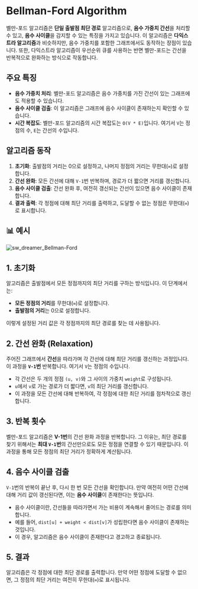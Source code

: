 # Bellman-Ford Algorithm

벨만-포드 알고리즘은 **단일 출발점 최단 경로** 알고리즘으로, **음수 가중치 간선**을 처리할 수 있고, **음수 사이클**을 감지할 수 있는 특징을 가지고 있습니다. 이 알고리즘은 **다익스트라 알고리즘**과 비슷하지만, 음수 가중치를 포함한 그래프에서도 동작하는 장점이 있습니다. 또한, 다익스트라 알고리즘이 우선순위 큐를 사용하는 반면 벨만-포드는 간선을 반복적으로 완화하는 방식으로 작동합니다.

## 주요 특징

- **음수 가중치 처리**: 벨만-포드 알고리즘은 음수 가중치를 가진 간선이 있는 그래프에도 적용할 수 있습니다.
- **음수 사이클 검출**: 이 알고리즘은 그래프에 음수 사이클이 존재하는지 확인할 수 있습니다.
- **시간 복잡도**: 벨만-포드 알고리즘의 시간 복잡도는 `O(V * E)`입니다. 여기서 `V`는 정점의 수, `E`는 간선의 수입니다.

## 알고리즘 동작

1. **초기화**: 출발점의 거리는 0으로 설정하고, 나머지 정점의 거리는 무한대(`∞`)로 설정합니다.
2. **간선 완화**: 모든 간선에 대해 `V-1`번 반복하며, 경로가 더 짧으면 거리를 갱신합니다.
3. **음수 사이클 검출**: 간선 완화 후, 여전히 갱신되는 간선이 있으면 음수 사이클이 존재합니다.
4. **결과 출력**: 각 정점에 대해 최단 거리를 출력하고, 도달할 수 없는 정점은 무한대(`∞`)로 표시합니다.


## 📊 예시

![sw_dreamer_Bellman-Ford](https://github.com/user-attachments/assets/c20a5104-aedf-41ae-926c-b6d57c8bfec9)

## 1. 초기화
알고리즘은 출발점에서 모든 정점까지의 최단 거리를 구하는 방식입니다. 이 단계에서는:

- **모든 정점의 거리**를 무한대(`∞`)로 설정합니다.
- **출발점의 거리**는 0으로 설정합니다.

이렇게 설정된 거리 값은 각 정점까지의 최단 경로를 찾는 데 사용됩니다.

## 2. 간선 완화 (Relaxation)
주어진 그래프에서 **간선**을 따라가며 각 간선에 대해 최단 거리를 갱신하는 과정입니다. 이 과정을 **`V-1`번** 반복합니다. 여기서 `V`는 정점의 수입니다.

- 각 간선은 두 개의 정점 `(u, v)`와 그 사이의 가중치 `weight`로 구성됩니다.
- `u`에서 `v`로 가는 경로가 더 짧다면, `v`의 최단 거리를 갱신합니다.
- 이 과정을 모든 간선에 대해 반복하여, 각 정점에 대한 최단 거리를 점차적으로 갱신합니다.

## 3. 반복 횟수
벨만-포드 알고리즘은 **V-1번**의 간선 완화 과정을 반복합니다. 그 이유는, 최단 경로를 찾기 위해서는 **최대 `V-1`번**의 간선만으로도 모든 정점을 연결할 수 있기 때문입니다. 이 과정을 통해 모든 정점의 최단 거리가 정확하게 계산됩니다.

## 4. 음수 사이클 검출
`V-1`번의 반복이 끝난 후, 다시 한 번 모든 간선을 확인합니다. 만약 여전히 어떤 간선에 대해 거리 값이 갱신된다면, 이는 **음수 사이클**이 존재한다는 뜻입니다.

- 음수 사이클이란, 간선들을 따라가면서 가는 비용이 계속해서 줄어드는 경로를 의미합니다.
- 예를 들어, `dist[u] + weight < dist[v]`가 성립한다면 음수 사이클이 존재하는 것입니다.
- 이 경우, 알고리즘은 음수 사이클이 존재한다고 경고하고 종료됩니다.

## 5. 결과
알고리즘은 각 정점에 대한 최단 경로를 출력합니다. 만약 어떤 정점에 도달할 수 없으면, 그 정점의 최단 거리는 여전히 무한대(`∞`)로 표시됩니다.


